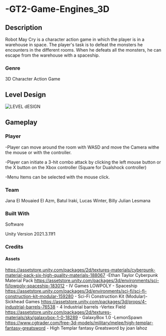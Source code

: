 # -GT2-Game-Engines_3D


## Description
Robot May Cry is a character action game in which the player is in a warehouse in space.  The player's task is to defeat the monsters he encounters in the different rooms. When he defeats all the monsters, he can escape from the warehouse with a spaceship.

### Genre
3D Character Action Game 

## Level Design
![LEVEL dESIGN](https://user-images.githubusercontent.com/97367920/216694632-f6c89b90-44ba-43ec-9158-acea084d3dbf.PNG)


## Gameplay

### Player 


-Player can move around the room with WASD and move the Camera withe the mouse or with the controller.

-Player can initiate a 3-hit combo attack by clicking the left mouse button or the X button on the Xbox controller (Square for Dualshock controller)

-Menu Items can be selected with the mouse click.


### Team
Jana El Mouaied El Azm, Batul Iraki, Lucas Winter, Billy Julian Lesmana


### Built With
Software

Unity Version 2021.3.11f1

### Credits
#### Assets
https://assetstore.unity.com/packages/2d/textures-materials/cyberpunk-material-pack-six-high-quality-materials-188067 -Ethan Taylor Cyberpunk Material Pack
https://assetstore.unity.com/packages/3d/environments/sci-fi/lowpoly-spaceship-183012 - IV Games LOWPOLY - Spaceship
https://assetstore.unity.com/packages/3d/environments/sci-fi/sci-fi-construction-kit-modular-159280 - Sci-Fi Construction Kit (Modular)- 
Sickhead Games
https://assetstore.unity.com/packages/3d/props/4-industrial-barrels-76538 - 4 Industrial barrels -Vertex Field
https://assetstore.unity.com/packages/2d/textures-materials/sky/galaxybox-1-0-18289 - GalaxyBox 1.0 -LemonSpawn
https://www.cgtrader.com/free-3d-models/military/melee/high-templar-fantasy-greatsword - High Templar fantasy Greatsword by joan lahoz
